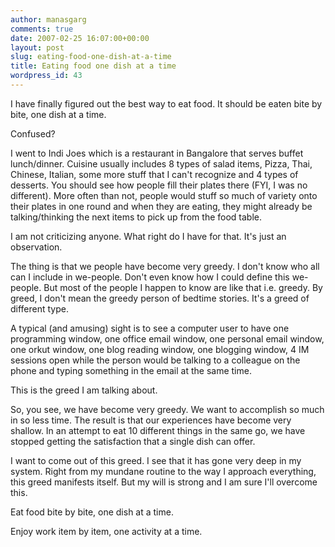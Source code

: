```yaml
---
author: manasgarg
comments: true
date: 2007-02-25 16:07:00+00:00
layout: post
slug: eating-food-one-dish-at-a-time
title: Eating food one dish at a time
wordpress_id: 43
---
```


I have finally figured out the best way to eat food. It should be eaten bite by bite, one dish at a time.

Confused?

I went to Indi Joes which is a restaurant in Bangalore that serves buffet lunch/dinner. Cuisine usually includes 8 types of salad items, Pizza, Thai, Chinese, Italian, some more stuff that I can't recognize and 4 types of desserts. You should see how people fill their plates there (FYI, I was no different). More often than not, people would stuff so much of variety onto their plates in one round and when they are eating, they might already be talking/thinking the next items to pick up from the food table.

I am not criticizing anyone. What right do I have for that. It's just an observation.

The thing is that we people have become very greedy. I don't know who all can I include in we-people. Don't even know how I could define this we-people. But most of the people I happen to know are like that i.e. greedy. By greed, I don't mean the greedy person of bedtime stories. It's a greed of different type.

A typical (and amusing) sight is to see a computer user to have one programming window, one office email window, one personal email window, one orkut window, one blog reading window, one blogging window, 4 IM sessions open while the person would be talking to a colleague on the phone and typing something in the email at the same time.

This is the greed I am talking about.

So, you see, we have become very greedy. We want to accomplish so much in so less time. The result is that our experiences have become very shallow. In an attempt to eat 10 different things in the same go, we have stopped getting the satisfaction that a single dish can offer.

I want to come out of this greed. I see that it has gone very deep in my system. Right from my mundane routine to the way I approach everything, this greed manifests itself. But my will is strong and I am sure I'll overcome this.

Eat food bite by bite, one dish at a time.

Enjoy work item by item, one activity at a time.
